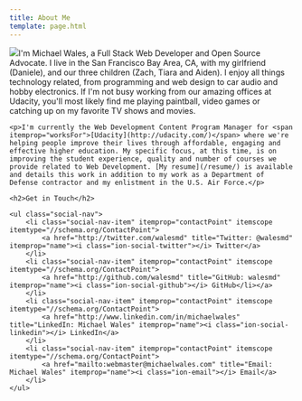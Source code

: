 ```yaml
---
title: About Me
template: page.html
---
```


<div itemscope itemtype="//schema.org/Person">
    <p><img src="//gravatar.com/avatar/533b687cf97f813c620703e41c215fd7?s=200" class="align-right" itemprop="image">I'm <span itemprop="name">Michael Wales</span>, a <span itemprop="jobTitle">Full Stack Web Developer and Open Source Advocate</span>. I live in the <span itemprop="address" itemscope itemtype="//schema.org/PostalAddress"><span itemprop="addressLocality">San Francisco Bay Area</span>, <span itemprop="addressRegion">CA</span></span>, with my girlfriend (<span itemprop="spouse">Daniele</span>), and our three children (<span itemprop="children">Zach, Tiara and Aiden</span>). I enjoy all things technology related, from <span itemprop="makesOffer">programming</span> and <span itemprop="makesOffer">web design</span> to car audio and hobby electronics. If I'm not busy working from our amazing offices at Udacity, you'll most likely find me playing paintball, video games or catching up on my favorite TV shows and movies.</p>

    <p>I'm currently the Web Development Content Program Manager for <span itemprop="worksFor">[Udacity](http://udacity.com/)</span> where we're helping people improve their lives through affordable, engaging and effective higher education. My specific focus, at this time, is on improving the student experience, quality and number of courses we provide related to Web Development. [My resume](/resume/) is available and details this work in addition to my work as a Department of Defense contractor and my enlistment in the U.S. Air Force.</p>

    <h2>Get in Touch</h2>

    <ul class="social-nav">
        <li class="social-nav-item" itemprop="contactPoint" itemscope itemtype="//schema.org/ContactPoint">
            <a href="http://twitter.com/walesmd" title="Twitter: @walesmd" itemprop="name"><i class="ion-social-twitter"></i> Twitter</a>
        </li>
        <li class="social-nav-item" itemprop="contactPoint" itemscope itemtype="//schema.org/ContactPoint">
            <a href="http://github.com/walesmd" title="GitHub: walesmd" itemprop="name"><i class="ion-social-github"></i> GitHub</li></a>
        </li>
        <li class="social-nav-item" itemprop="contactPoint" itemscope itemtype="//schema.org/ContactPoint">
            <a href="http://www.linkedin.com/in/michaelwales" title="LinkedIn: Michael Wales" itemprop="name"><i class="ion-social-linkedin"></i> LinkedIn</a>
        </li>
        <li class="social-nav-item" itemprop="contactPoint" itemscope itemtype="//schema.org/ContactPoint">
            <a href="mailto:webmaster@michaelwales.com" title="Email: Michael Wales" itemprop="name"><i class="ion-email"></i> Email</a>
        </li>
    </ul>
</div>
